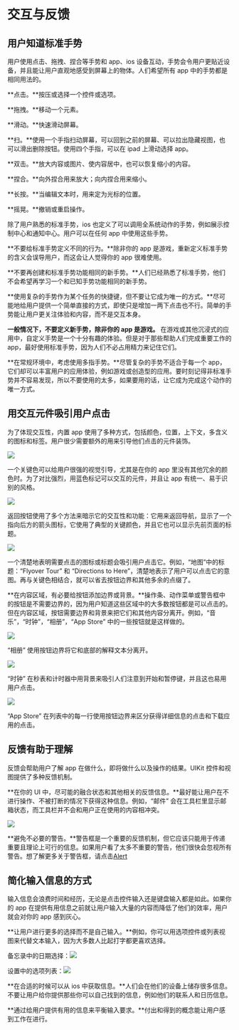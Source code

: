 # 交互与反馈 

## 用户知道标准手势

用户使用点击、拖拽、捏合等手势和 app、ios 设备互动，手势会令用户更贴近设备，并且能让用户直观地感受到屏幕上的物体。人们希望所有 app 中的手势都是相同用法的。

**点击。**按压或选择一个控件或选项。

**拖拽。**移动一个元素。

**滑动。**快速滑动屏幕。

**扫。**使用一个手指扫动屏幕，可以回到之前的屏幕、可以拉出隐藏视图，也可以滑出删除按钮。使用四个手指，可以在 ipad 上滑动选择 app。

**双击。**放大内容或图片、使内容居中，也可以恢复缩小的内容。

**捏合。**向外捏合用来放大；向内捏合用来缩小。

**长按。**当编辑文本时，用来定为光标的位置。

**摇晃。**撤销或重启操作。

除了用户熟悉的标准手势，ios 也定义了可以调用全系统动作的手势，例如展示控制中心和通知中心。用户可以在任何 app 中使用这些手势。

**不要给标准手势定义不同的行为。**除非你的 app 是游戏，重新定义标准手势的含义会误导用户，而这会让人觉得你的 app 很难使用。

**不要再创建和标准手势功能相同的新手势。**人们已经熟悉了标准手势，他们不会希望再学习一个和已知手势功能相同的新手势。

**使用复杂的手势作为某个任务的快捷键，但不要让它成为唯一的方式。**尽可能地给用户提供一个简单直接的方式，即使只是增加一两下点击也不行。简单的手势能让用户更关注体验和内容，而不是交互本身。

**一般情况下，不要定义新手势，除非你的 app 是游戏。** 在游戏或其他沉浸式的应用中，自定义手势是一个十分有趣的体验。但是对于那些帮助人们完成重要工作的 app，最好使用标准手势，因为人们不必占用精力来记住它们。

**在常规环境中，考虑使用多指手势。**尽管复杂的手势不适合于每一个 app，它们却可以丰富用户的应用体验，例如游戏或创造型的应用。要时刻记得非标准手势并不容易发现，所以不要使用的太多，如果要用的话，让它成为完成这个动作的唯一方式。


## 用交互元件吸引用户点击

为了体现交互性，内置 app 使用了多种方式，包括颜色，位置，上下文，多含义的图标和标签。用户很少需要额外的用来引导他们点击的元件装饰。

![](images/color_interactivity_2x.png)

一个关键色可以给用户很强的视觉引导，尤其是在你的 app 里没有其他冗余的颜色时。为了对比强烈，用蓝色标记可以交互的元件，并且让 app 有统一、易于识别的风格。

![](images/back_button_interactivity_2x.png)

返回按钮使用了多个方法来暗示它的交互性和功能：它用来返回导航，显示了一个指向后方的箭头图标，它使用了典型的关键颜色，并且它也可以显示先前页面的标题。

![](images/actionable_titles_2x.png)

一个清楚地表明需要点击的图标或标题会吸引用户点击它。例如，“地图”中的标题：“Flyover Tour” 和 “Directions to Here”，清楚地表示了用户可以点击它的意图。再与关键色相结合，就可以省去按钮边界和其他多余的点缀了。

**在内容区域，有必要给按钮添加边界或背景。**操作条、动作菜单或警告框中的按钮是不需要边界的，因为用户知道这些区域中的大多数按钮都是可以点击的。但在内容区域，按钮需要边界和背景来把它们和其他内容分离开。例如，“音乐”，“时钟”，“相册”，“App Store” 中的一些按钮就是这样做的。

![](images/bordered_button_2x.png)

“相册” 使用按钮边界将它和底部的解释文本分离开。

![](images/clock_bordered_button_2x.png)

“时钟” 在秒表和计时器中用背景来吸引人们注意到开始和暂停键，并且这也易用用户点击。

![](images/appstore_bordered_button_2x.png)

“App Store” 在列表中的每一行使用按钮边界来区分获得详细信息的点击和下载应用的点击。

## 反馈有助于理解

反馈会帮助用户了解 app 在做什么，即将做什么以及操作的结果。UIKit 控件和视图提供了多种反馈机制。

**在你的 UI 中，尽可能的融合状态和其他相关的反馈信息。**最好能让用户在不进行操作、不被打断的情况下获得这种信息。例如，“邮件” 会在工具栏里显示邮箱状态，而工具栏并不会和用户正在使用的内容相冲突。

![](images/mail_update_2x.png)

**避免不必要的警告。**警告框是一个重要的反馈机制，但它应该只能用于传递重要且理论上可行的信息。如果用户看了太多不重要的警告，他们很快会忽视所有警告。想了解更多关于警告框，请点击[Alert](temporary-views.md)

## 简化输入信息的方式

输入信息会浪费时间和经历，无论是点击控件输入还是键盘输入都是如此。如果你的 app 在提供有用信息之前就让用户输入大量的内容而降低了他们的效率，用户就会对你的 app 感到灰心。

**让用户进行更多的选择而不是自己输入。**例如，你可以用选项控件或列表视图来代替文本输入，因为大多数人比起打字都更喜欢选择。

备忘录中的日期选择：![](images/reminders_easy_input_2x.png)

设置中的选项列表：![](images/settings_easy_input_2x.png)

**在合适的时候可以从 ios 中获取信息。**人们会在他们的设备上储存很多信息。不要让用户给你提供那些你可以自己找到的信息，例如他们的联系人和日历信息。

**通过给用户提供有用的信息来平衡输入要求。**付出和得到的概念能让用户感到工作在进行。
